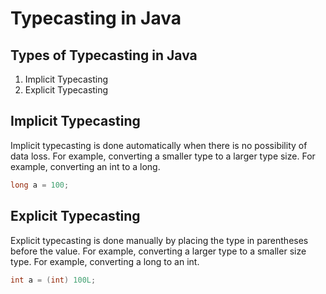 # Typecasting in Java

## Types of Typecasting in Java
1. Implicit Typecasting
2. Explicit Typecasting

## Implicit Typecasting
Implicit typecasting is done automatically when there is no possibility of data loss. For example, converting a smaller type to a larger type size. For example, converting an int to a long.

```java
long a = 100;
```

## Explicit Typecasting
Explicit typecasting is done manually by placing the type in parentheses before the value. For example, converting a larger type to a smaller size type. For example, converting a long to an int.

```java
int a = (int) 100L;
```

